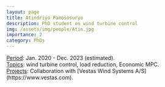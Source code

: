 ```yaml
---
layout: page
title: Atindriyo Pamososuryo
description: PhD student on wind turbine control
img: /assets/img/people/Atin.jpg
importance: 2
category: PhDs
---
```


<!-- NOTE: make the profile picture appear here as in my about page (copy the code for floating image) -->

<div class="row justify-content-sm-center">
    <div class="col-sm-8 mt-3 mt-md-0">
        <u>Period</u>: Jan. 2020 - Dec. 2023 (estimated).
        <br>
        <u>Topics</u>: wind turbine control, load reduction, Economic MPC.
        <br>
        <u>Projects</u>: Collaboration with [Vestas Wind Systems A/S](https://www.vestas.com).
    </div>
    <div class="col-sm-4 mt-3 mt-md-0">
        <img class="img-fluid rounded z-depth-1" src="{{ '/assets/img/people/Atin.jpg' | relative_url }}" alt="" title="example image"/>
    </div>
</div>







<!-- NOTE: add projects to everybody, with links to their page -->